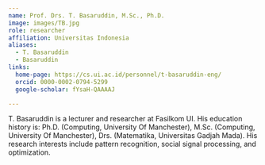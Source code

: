 ```yaml
---
name: Prof. Drs. T. Basaruddin, M.Sc., Ph.D.
image: images/TB.jpg
role: researcher
affiliation: Universitas Indonesia
aliases:
  - T. Basaruddin
  - Basaruddin
links:
  home-page: https://cs.ui.ac.id/personnel/t-basaruddin-eng/
  orcid: 0000-0002-0794-5299
  google-scholar: fYsaH-QAAAAJ

---
```


T. Basaruddin is a lecturer and researcher at Fasilkom UI. His education history is: Ph.D. (Computing, University Of Manchester), M.Sc. (Computing, University Of Manchester), Drs. (Matematika, Universitas Gadjah Mada). His research interests include pattern recognition, social signal processing, and optimization.

